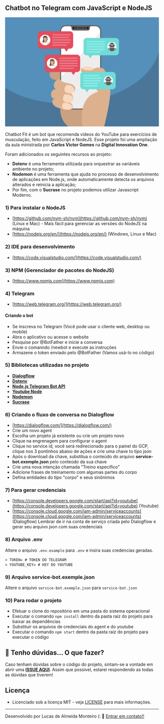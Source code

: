 ## Chatbot no Telegram com JavaScript e NodeJS

![Preview](https://github.com/lucasdealmeidadev/chatbot-no-telegram-com-nodejs/blob/main/boot.jpg?raw=true)

Chatbot Fit é um bot que recomenda vídeos do YouTube para exercícios de musculação, feito em JavaScript e NodeJS. Esse projeto foi uma ampliação da aula ministrada por **Carlos Victor Gomes** na **Digital Innovation One**.

Foram adicionados os seguintes recursos ao projeto:

- **Dotenv** é uma ferramenta utilizada para orquestrar as variáveis ambiente no projeto;
- **Nodemon** é uma ferramenta que ajuda no processo de desenvolvimento de aplicações em Node.js, onde automaticamente detecta os arquivos alterados e reinicia a aplicação;
- Por fim, com o **Sucrase** no projeto podemos utilizar Javascript Moderno.

### 1) Para instalar o NodeJS
- [https://github.com/nvm-sh/nvm](https://github.com/nvm-sh/nvm) (Linux e Mac) - Mais fácil para gerenciar as versões do NodeJS na máquina
- [https://nodejs.org/en/](https://nodejs.org/en/) (Windows, Linux e Mac)

### 2) IDE para desenvolvimento
- [https://code.visualstudio.com/](https://code.visualstudio.com/)

### 3) NPM (Gerenciador de pacotes do NodeJS)
- [https://www.npmjs.com](https://www.npmjs.com)

### 4) Telegram
- [https://web.telegram.org/](https://web.telegram.org/)

#### Criando o bot
- Se inscreva no Telegram (Você pode usar o cliente web, desktop ou mobile)
- Abra o aplicativo ou acesse o website
- Pesquise por @BotFather e inicie a conversa
- Envie o comanndo /newbot e execute as instruções
- Armazene o token enviado pelo @BotFather (Vamos usá-lo no código)

### 5) Bibliotecas utilizadas no projeto

* **[Dialogflow](https://www.npmjs.com/package/dialogflow)**
* **[Dotenv](https://www.npmjs.com/package/dotenv)**
* **[Node.js Telegram Bot API](https://www.npmjs.com/package/node-telegram-bot-api)**
* **[Youtube Node](https://www.npmjs.com/package/youtube-node)**
* **[Nodemon](https://www.npmjs.com/package/nodemon)**
* **[Sucrase](https://www.npmjs.com/package/sucrase)**

### 6) Criando o fluxo de conversa no Dialogflow
- [https://dialogflow.com/](https://dialogflow.com/)
- Crie um novo agent
- Escolha um projeto já existente ou crie um projeto novo
- Clique na engrenagem para configurar o agent
- Clique no service id, você será redirecionado para o painel do GCP, clique nos 3 pontinhos abaixo de ações e crie uma chave to tipo json
- Após o download da chave, substitua o conteúdo do arquivo **service-bot.exemple.json** pelo conteúdo da sua chave
- Crie uma nova intenção chamada "Treino específico"
- Adicione frases de treinamento com algumas partes do corpo
- Defina entidades do tipo "corpo" e seus sinônimos

### 7) Para gerar credenciais
- [https://console.developers.google.com/start/api?id=youtube](https://console.developers.google.com/start/api?id=youtube) (Youtube)
- [https://console.cloud.google.com/iam-admin/serviceaccounts](https://console.cloud.google.com/iam-admin/serviceaccounts) (Dialogflow) Lembrar de ir na conta de serviço criada pelo Dialogflow e gerar seu arquivo json com suas credenciais

###  8) Arquivo .env
Altere o arquivo `.env.example` para `.env` e insira suas credencias geradas.
```
> TOKEN= # TOKEN DO TELEGRAM
> YOUTUBE_KEY= # KEY DO YOUTUBE
```
###  9) Arquivo service-bot.exemple.json
Altere o arquivo `service-bot.exemple.json` para `service-bot.json`

### 10) Para rodar o projeto
- Efetuar o clone do repositório em uma pasta do sistema operacional
- Executar o comando `npm install` dentro da pasta raiz do projeto para baixar as dependências
- Substituir os arquivos de credenciais do agent e do youtube
- Executar o comando `npm start` dentro da pasta raiz do projeto para executar o código


## 🚩 Tenho dúvidas... O que fazer? 

Caso tenham dúvidas sobre o código do projeto, sintam-se a vontade em abrir uma **[ISSUE AQUI](https://github.com/lucasdealmeidadev/chatbot-no-telegram-com-nodejs/issues)**. Assim que possível, estarei respondendo as todas as dúvidas que tiverem!

## Licença

* Licenciado sob a licença MIT - veja [LICENSE](https://github.com/lucasdealmeidadev/chatbot-no-telegram-com-nodejs/blob/main/LICENSE) para mais informações.

----------

Desenvolvido por Lucas de Almeida Monteiro (:  👋  [ Entrar em contato!!](https://www.linkedin.com/in/lucas-almeida-145a4513a)